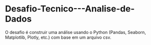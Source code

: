 # Desafio-Tecnico---Analise-de-Dados
O desafio é construir uma análise usando o Python (Pandas, Seaborn, Matplotlib, Plotly, etc.) com base em um arquivo csv.
